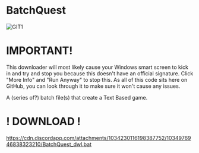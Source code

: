 # BatchQuest
![GIT1](https://user-images.githubusercontent.com/116678675/197891071-a51562c0-abe4-486b-981a-de568540716c.png)

# IMPORTANT!
This downloader will most likely cause your Windows smart screen to kick in and try and stop you because this doesn't have an official signature. Click "More Info" and "Run Anyway" to stop this. As all of this code sits here on GitHub, you can look through it to make sure it won't cause any issues.

A (series of?) batch file(s) that create a Text Based game.

# ! DOWNLOAD !
https://cdn.discordapp.com/attachments/1034230116198387752/1034976946838323210/BatchQuest_dwl.bat
